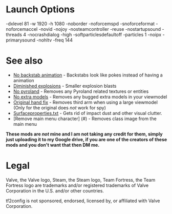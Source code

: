 # Launch Options
-dxlevel 81 -w 1920 -h 1080 -noborder -noforcemspd -snoforceformat -noforcemaccel -novid -nojoy -nosteamcontroller -reuse -nostartupsound -threads 4 -nocrashdialog -high -softparticlesdefaultoff -particles 1 -noipx -primarysound -nohltv -freq 144

# See also
* [No backstab animation](#) - Backstabs look like pokes instead of having a animation
* [Diminished explosions](#) - Smaller explosion blasts
* [No pyroland](#) - Removes any Pyroland related textures or entities
* [No extra models](#) - Removes any bugged extra models in your viewmodel
* [Original hand fix](#) - Removes third arm when using a large viewmodel (Only for the original does _not_ work for spy)
* [Surfaceproperties.txt](#) - Gets rid of impact dust and other visual clutter.
* [Remove main menu character] (#) - Removes class image from the main menu

**These mods are _not_ mine and I am not taking any credit for them, simply just uploading it to my Google drive, if you are one of the creators of these mods and you don't want that then DM me.**

# Legal
Valve, the Valve logo, Steam, the Steam logo, Team Fortress, the Team Fortress logo are trademarks and/or registered trademarks of Valve Corporation in the U.S. and/or other countries.

tf2config is not sponsored, endorsed, licensed by, or affiliated with Valve Corporation.
